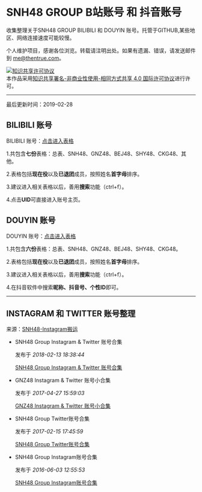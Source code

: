 # SNH48 GROUP B站账号 和 抖音账号

收集整理关于SNH48 GROUP BILIBILI 和 DOUYIN 账号。托管于GITHUB,某些地区、网络连接速度可能较慢。

个人维护项目，感谢各位浏览。转载请注明出处。如果有遗漏、错误，请发送邮件到 me@thentrue.com。

<a rel="license" href="http://creativecommons.org/licenses/by-nc-sa/4.0/"><img alt="知识共享许可协议" style="border-width:0" src="https://i.creativecommons.org/l/by-nc-sa/4.0/88x31.png" /></a><br />本作品采用<a rel="license" href="http://creativecommons.org/licenses/by-nc-sa/4.0/">知识共享署名-非商业性使用-相同方式共享 4.0 国际许可协议</a>进行许可。

---

最后更新时间：2019-02-28

## BILIBILI 账号

BILIBILI 账号：[点击进入表格](https://thentrue.com/SNH48/BILIBILI48.htm "BILIBILI 账号")

1.共包含**七份**表格：总表、SNH48、GNZ48、BEJ48、SHY48、CKG48、其他。

2.表格包括**现在役**以及**已退团**成员，按照姓名**首字母**排序。

3.建议进入相关表格以后，善用**搜索**功能（ctrl+f）。

4.点击**UID**可直接进入账号主页。

## DOUYIN 账号

DOUYIN 账号：[点击进入表格](https://thentrue.com/SNH48/DOUYIN48.htm "DOUYIN 账号")

1.共包含**六份**表格：总表、SNH48、GNZ48、BEJ48、SHY48、CKG48。

2.表格包括**现在役**以及**已退团**成员，按照姓名**首字母**排序。

3.建议进入相关表格以后，善用**搜索**功能（ctrl+f）。

4.在抖音软件中搜索**昵称、抖音号、个性ID**即可。

---

## INSTAGRAM 和 TWITTER 账号整理

来源：[SNH48-Instagram搬运](https://www.weibo.com/SNH48ins "SNH48-Instagram搬运")

- SNH48 Group Instagram & Twitter 账号合集

  发布于 *2018-02-13 18:38:44*

  [SNH48 Group Instagram & Twitter 账号合集](http://t.cn/Ev3XBRz "SNH48 Group Instagram & Twitter 账号合集")

- GNZ48 Instagram & Twitter 账号小合集

  发布于 *2017-04-27 15:59:03*
  
  [GNZ48 Instagram & Twitter 账号小合集](http://t.cn/Ev3abnI "GNZ48 Instagram & Twitter 账号小合集")
  
- SNH48 Group Twitter账号合集

  发布于 *2017-02-15 17:45:59* 

  [SNH48 Group Twitter账号合集](http://t.cn/Ev3aiEk "SNH48 Group Twitter账号合集")

- SNH48 Group Instagram账号合集
  
  发布于 *2016-06-03 12:55:53*
  
  [SNH48 Group Instagram账号合集](http://t.cn/R8vrkid "SNH48 Group Instagram账号合集")
